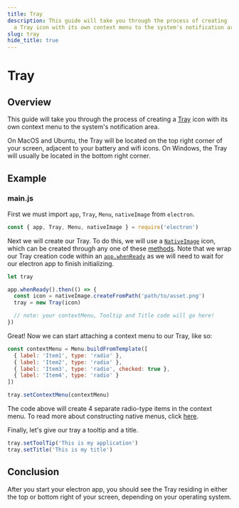 ```yaml
---
title: Tray
description: This guide will take you through the process of creating
  a Tray icon with its own context menu to the system's notification area.
slug: tray
hide_title: true
---
```


# Tray

## Overview

<!-- ✍ Update this section if you want to provide more details -->

This guide will take you through the process of creating a
[Tray](latest/tutorial/tray.md) icon with
its own context menu to the system's notification area.

On MacOS and Ubuntu, the Tray will be located on the top
right corner of your screen, adjacent to your battery and wifi icons.
On Windows, the Tray will usually be located in the bottom right corner.

## Example

### main.js

First we must import `app`, `Tray`, `Menu`, `nativeImage` from `electron`.

```js
const { app, Tray, Menu, nativeImage } = require('electron')
```

Next we will create our Tray. To do this, we will use a
[`NativeImage`](latest/api/native-image.md) icon,
which can be created through any one of these
[methods](latest/api/native-image.md#methods).
Note that we wrap our Tray creation code within an
[`app.whenReady`](latest/api/app.md#appwhenready)
as we will need to wait for our electron app to finish initializing.

```js title='main.js'
let tray

app.whenReady().then(() => {
  const icon = nativeImage.createFromPath('path/to/asset.png')
  tray = new Tray(icon)

  // note: your contextMenu, Tooltip and Title code will go here!
})
```

Great! Now we can start attaching a context menu to our Tray, like so:

```js @ts-expect-error=[8]
const contextMenu = Menu.buildFromTemplate([
  { label: 'Item1', type: 'radio' },
  { label: 'Item2', type: 'radio' },
  { label: 'Item3', type: 'radio', checked: true },
  { label: 'Item4', type: 'radio' }
])

tray.setContextMenu(contextMenu)
```

The code above will create 4 separate radio-type items in the context menu.
To read more about constructing native menus, click
[here](latest/api/menu.md#menubuildfromtemplatetemplate).

Finally, let's give our tray a tooltip and a title.

```js @ts-type={tray:Electron.Tray}
tray.setToolTip('This is my application')
tray.setTitle('This is my title')
```

## Conclusion

After you start your electron app, you should see the Tray residing
in either the top or bottom right of your screen, depending on your
operating system.

```fiddle docs/latest/fiddles/native-ui/tray
```
